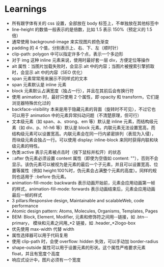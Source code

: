 # Learnings

-   所有跟字体有关的 css 设置，全部放在 body 标签上，不单独放在其他标签中
-   line-height 的数值一般表示的是倍数，比如 1.5 表示 150%（预定义的 1.5 倍）
-   通常使用 background-image 来实现图片颜色渐变
-   padding 的 4 个值，分别表示上、右、下、左（顺时针）
-   clip-path: polygon 中可以指定许多个点，表示一个多边形
-   对于 img 这种 inline 元素来说，使用时最好套一层 div，方便定位等操作
-   alt 属性：当图片加载失败时，会显示 alt 中的内容；当图片被搜索引擎抓取时，会显示 alt 中的内容（SEO 优化）
-   span 元素常常用来展示不同样式的文本
-   span 元素默认是 inline 元素
-   block 元素默认占满宽度（独占一行），并且在其前后会有换行符
-   使用 animation 时，最好只使用 2 个属性，即 opacity 和 transform，它们是浏览器特殊优化过的
-   backface-visibility 本来是用于隐藏元素的背面（旋转时不可见），不过它也可以用于 animation 中的元素异常抖动问题（不清楚原理，但可行）
-   文本级元素（如 span、a、strong、em 等）默认是 inline 元素，而结构级元素（如 div、p、h1-h6 等）默认是 block 元素。内联元素无法设置宽高，而结构级元素可以设置宽高。内联元素会在同一行内紧密排列（表现为入侵），而块级元素会独占一行。可以使用 display: inline-block 来同时获得内联和块级元素的特性。
-   伪类:active 表示元素被点击时（按下鼠标并松开）的状态
-   ::after 伪元素必须设置 content 属性（即使为空值如 content: ""），否则不会显示。该伪元素可以被视为是元素的最后一个子元素，并且可以设置宽高、位置等属性（例如 height:100%时，伪元素会占满整个元素的高度）。同样的规则也适用于 ::before 伪元素。
-   animation-fill-mode: backwards 表示动画开始前，元素会应用动画第一帧的样式，animation-fill-mode: forwards 表示动画结束后，元素会应用动画最后一帧的样式
-   3 pillars:Responsive design, Maintainable and scalableWeb, code performance
-   Atomic design pattern: Atoms, Molecules, Organisms, Templates, Pages
-   BEM: Block, Element, Modifier, 元素和修饰符之间用--链接，如 .btn--primary， 模块和元素之间用\_\*2 链接，如 .header\_\*2logo-box
-   优先使用 max-width 代替 width
-   属性选择器可以用于代码复用
-   使用 clip-path 时，会使 overflow: hidden 失效，可以手动加 border-radius
-   shape-outside 属性可以用于设置元素的形状。这个属性严格要求元素 float，并且有宽度个高度
-   响应式设计中，图片必须有一个宽度
